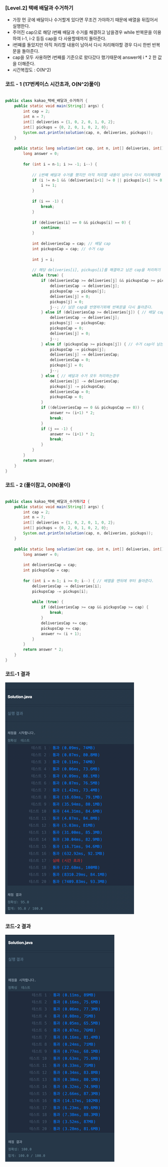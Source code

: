 ### [Level.2] 택배 배달과 수거하기

- 가장 먼 곳에 배달이나 수거할게 있다면 무조건 가야하기 때문에 배열을 뒤집어서 실행한다.
- 주어진 cap으로 해당 i번째 배달과 수거를 해결하고 남을경우 while 반복문을 이용하여 i-1, i-2 등등 cap을 다 사용할때까지 돌아준다.
- i번째를 돌았지만 아직 처리할 내용이 남아서 다시 처리해야할 경우 다시 한번 반복문을 돌아준다.
- cap을 모두 사용하면 i번째를 기준으로 왔다갔다 했기때문에 answer에 i * 2 한 값을 더해준다.
- 시간복잡도 : O(N^2)

### 코드 - 1 (17번케이스 시간초과, O(N^2)풀이)

```java

public class kakao_택배_배달과_수거하기 {
	public static void main(String[] args) {
		int cap = 2;
		int n = 7;
		int[] deliveries = {1, 0, 2, 0, 1, 0, 2};
		int[] pickups = {0, 2, 0, 1, 0, 2, 0};
		System.out.println(solution(cap, n, deliveries, pickups));
	}

	public static long solution(int cap, int n, int[] deliveries, int[] pickups) {
		long answer = 0;

		for (int i = n-1; i >= -1; i--) {

			// i번째 배달과 수거를 했지만 아직 처리할 내용이 남아서 다시 처리해야할 경우 (cap보다 배달, 수거해야할 값이 더 클 경우)
			if (i != n-1 && (deliveries[i+1] != 0 || pickups[i+1] != 0)) { 
				i += 1;
			}

			if (i == -1) {
				break;
			}

			if (deliveries[i] == 0 && pickups[i] == 0) {
				continue;
			}

			int deliveriesCap = cap; // 배달 cap
			int pickupsCap = cap; // 수거 cap

			int j = i;

			// 해당 deliveries[i], pickups[i]를 해결하고 남은 cap을 처리하기 위해서 while문을 돌아준다.
			while (true) {  
				if (deliveriesCap >= deliveries[j] && pickupsCap >= pickups[j]) { // 배달과 수거를 해도 둘다 cap이 남는경우
					deliveriesCap -= deliveries[j];
					pickupsCap -= pickups[j];
					deliveries[j] = 0;
					pickups[j] = 0;
					j--; // 남은 cap을 반영하기위해 반복문을 다시 돌아준다.
				} else if (deliveriesCap >= deliveries[j]) { // 배달 cap이 남는경우
					deliveriesCap -= deliveries[j];
					pickups[j] -= pickupsCap;
					pickupsCap = 0;
					deliveries[j] = 0;
					j--;
				} else if (pickupsCap >= pickups[j]) { // 수거 cap이 남는경우
					pickupsCap -= pickups[j];
					deliveries[j] -= deliveriesCap;
					deliveriesCap = 0;
					pickups[j] = 0;
					j--;
				} else { // 배달과 수거 모두 처리하는경우
					deliveries[j] -= deliveriesCap;
					pickups[j] -= pickupsCap;
					deliveriesCap = 0;
					pickupsCap = 0;
				}
				if ((deliveriesCap == 0 && pickupsCap == 0)) {
					answer += (i+1) * 2;
					break;
				}
				if (j == -1) {
					answer += (i+1) * 2;
					break;
				}
			}
		}
		return answer;
	}
}

```


### 코드 - 2 (풀이참고, O(N)풀이)

```java

public class kakao_택배_배달과_수거하기2 {
	public static void main(String[] args) {
		int cap = 2;
		int n = 7;
		int[] deliveries = {1, 0, 2, 0, 1, 0, 2};
		int[] pickups = {0, 2, 0, 1, 0, 2, 0};
		System.out.println(solution(cap, n, deliveries, pickups));
	}

	public static long solution(int cap, int n, int[] deliveries, int[] pickups) {
		long answer = 0;

		int deliveriesCap = cap;
		int pickupsCap = cap;

		for (int i = n-1; i >= 0; i--) { // 배열을 맨뒤에 부터 돌아준다.
			deliveriesCap -= deliveries[i];
			pickupsCap -= pickups[i];

			while (true) {
				if (deliveriesCap >= cap && pickupsCap >= cap) {
					break;
				}
				deliveriesCap += cap;
				pickupsCap += cap;
				answer += (i + 1);
			}
		}
		return answer * 2;
	}
}

```

### 코드-1 결과

![img.png](seungwook-1.png)


### 코드-2 결과

![img.png](seungwook-2.png)
